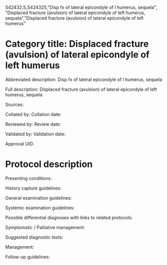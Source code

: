 S42432,S,S42432S,"Disp fx of lateral epicondyle of l humerus, sequela", "Displaced fracture (avulsion) of lateral epicondyle of left humerus, sequela","Displaced fracture (avulsion) of lateral epicondyle of left humerus"
# Category title: Displaced fracture (avulsion) of lateral epicondyle of left humerus

Abbreviated description: Disp fx of lateral epicondyle of l humerus, sequela

Full description: Displaced fracture (avulsion) of lateral epicondyle of left humerus, sequela

Sources:

Collated by:
Collation date:

Reviewed by:
Review date:

Validated by:
Validation date:

Approval UID:

# Protocol description

Presenting conditions:

History capture guidelines:

General examination guidelines:

Systemic examination guidelines:

Possible differential diagnoses with links to related protocols:

Symptomatic / Palliative management:

Suggested diagnostic tests:

Management:

Follow-up guidelines:

